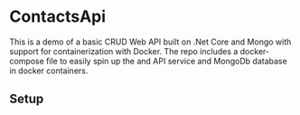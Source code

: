 # ContactsApi
This is a demo of a basic CRUD Web API built on .Net Core and Mongo with support for containerization with Docker.  The repo includes a docker-compose file to easily spin up the and API service and MongoDb database in docker containers.

## Setup


